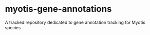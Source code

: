 # myotis-gene-annotations
A tracked repository dedicated to gene annotation tracking for Myotis species
